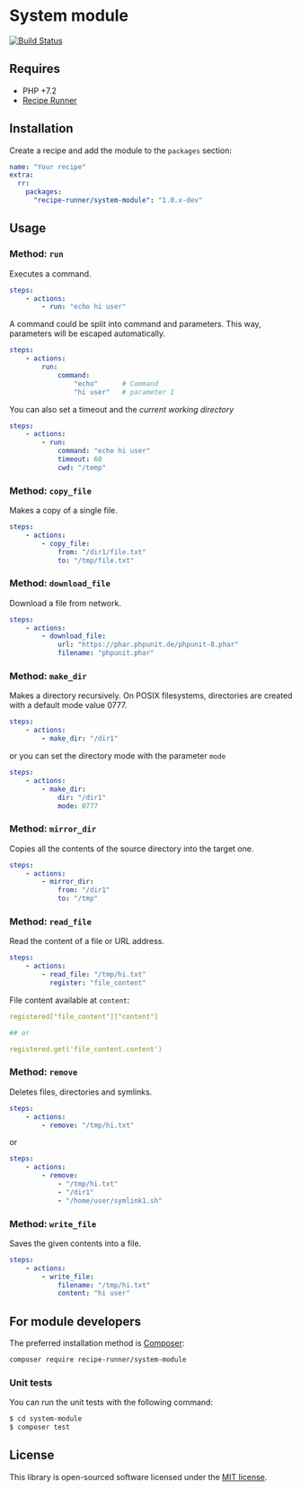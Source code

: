 # System module

[![Build Status](https://img.shields.io/travis/recipe-runner/system-module/master.svg?style=flat-square)](https://travis-ci.org/recipe-runner/system-module)

## Requires

* PHP +7.2
* [Recipe Runner](https://github.com/recipe-runner/recipe-runner)

## Installation

Create a recipe and add the module to the `packages` section:

```yaml
name: "Your recipe"
extra:
  rr:
    packages:
      "recipe-runner/system-module": "1.0.x-dev"
```

## Usage

### Method: `run`

Executes a command.

```yaml
steps:
    - actions:
        - run: "echo hi user"
```

A command could be split into command and parameters. This way, parameters will be escaped automatically.

```yaml
steps:
    - actions:
        run:
            command:
                "echo"      # Command
                "hi user"   # parameter 1
```

You can also set a timeout and the *current working directory*

```yaml
steps:
    - actions:
        - run:
            command: "echo hi user"
            timeout: 60
            cwd: "/temp"
```

### Method: `copy_file`

Makes a copy of a single file.

```yaml
steps:
    - actions:
        - copy_file:
            from: "/dir1/file.txt"
            to: "/tmp/file.txt"
```

### Method: `download_file`

Download a file from network.

```yaml
steps:
    - actions:
        - download_file: 
            url: "https://phar.phpunit.de/phpunit-8.phar"
            filename: "phpunit.phar"
```

### Method: `make_dir`

Makes a directory recursively. On POSIX filesystems, directories are created with a default mode value 0777.

```yaml
steps:
    - actions:
        - make_dir: "/dir1"
```
or you can set the directory mode with the parameter `mode`

```yaml
steps:
    - actions:
        - make_dir:
            dir: "/dir1"
            mode: 0777
```

### Method: `mirror_dir`

Copies all the contents of the source directory into the target one.

```yaml
steps:
    - actions:
        - mirror_dir:
            from: "/dir1"
            to: "/tmp"
```

### Method: `read_file`

Read the content of a file or URL address.

```yaml
steps:
    - actions:
        - read_file: "/tmp/hi.txt"
          register: "file_content"
```

File content available at `content`:

```yml
registered["file_content"]["content"]

## or

registered.get('file_content.content')
```

### Method: `remove`

Deletes files, directories and symlinks.

```yaml
steps:
    - actions:
        - remove: "/tmp/hi.txt"
```

or 

```yaml
steps:
    - actions:
        - remove: 
            - "/tmp/hi.txt"
            - "/dir1"
            - "/home/user/symlink1.sh"
```

### Method: `write_file`

Saves the given contents into a file.

```yaml
steps:
    - actions:
        - write_file:
            filename: "/tmp/hi.txt"
            content: "hi user"
```

## For module developers

The preferred installation method is [Composer](https://getcomposer.org):

```bash
composer require recipe-runner/system-module
```

### Unit tests

You can run the unit tests with the following command:

```bash
$ cd system-module
$ composer test
```

## License

This library is open-sourced software licensed under the [MIT license](http://opensource.org/licenses/MIT).
